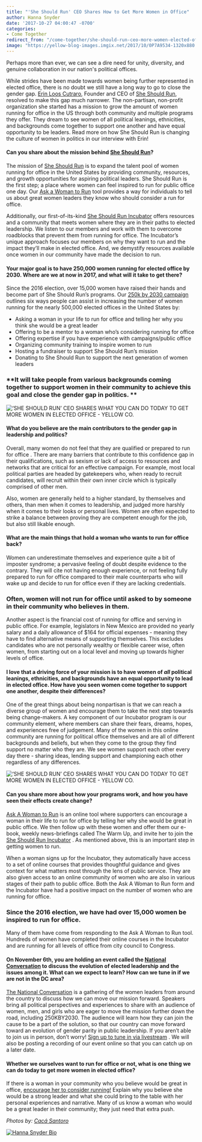 ```yaml
---
title: "'She Should Run' CEO Shares How to Get More Women in Office"
author: Hanna Snyder
date: '2017-10-27 04:00:47 -0700'
categories:
- Come Together
redirect_from: "/come-together/she-should-run-ceo-more-women-elected-office/"
image: "https://yellow-blog-images.imgix.net/2017/10/0P7A9534-1320x880.jpg"
---
```


Perhaps more than ever, we can see a dire need for unity, diversity, and genuine
collaboration in our nation's political offices.

<!-- more -->

While strides have been made towards women being further represented in elected
office, there is no doubt we still have a long way to go to close the gender
gap. [Erin Loos Cutraro](http://www.sheshouldrun.org/meet_the_staff), Founder
and CEO of [She Should Run](http://www.sheshouldrun.org/), resolved to make this
gap much narrower. The non-partisan, non-profit organization she started has a
mission to grow the amount of women running for office in the US through both
community and multiple programs they offer. They dream to see women of all
political leanings, ethnicities, and backgrounds come together to support one
another and have equal opportunity to be leaders. Read more on how She Should
Run is changing the culture of women in politics in our interview with Erin!

#### **Can you share about the mission behind [She Should Run](http://www.sheshouldrun.org/)?**

The mission of [She Should Run](http://www.sheshouldrun.org/) is to expand the
talent pool of women running for office in the United States by providing
community, resources, and growth opportunities for aspiring political leaders.
She Should Run is the first step; a place where women can feel inspired to run
for public office one day. Our
[Ask a Woman to Run](http://www.sheshouldrun.org/ask) tool provides a way for
individuals to tell us about great women leaders they know who should consider a
run for office.

Additionally, our first-of-its-kind
[She Should Run Incubator](http://www.sheshouldrun.org/Incubator) offers
resources and a community that meets women where they are in their paths to
elected leadership. We listen to our members and work with them to overcome
roadblocks that prevent them from running for office. The Incubator’s unique
approach focuses our members on why they want to run and the impact they’ll make
in elected office. And, we demystify resources available once women in our
community have made the decision to run.

#### **Your major goal is to have 250,000 women running for elected office by 2030\. Where are we at now in 2017, and what will it take to get there?**

Since the 2016 election, over 15,000 women have raised their hands and become
part of She Should Run’s programs. Our
[250k by 2030 campaign](http://www.sheshouldrun.org/take-action) outlines six
ways people can assist in increasing the number of women running for the nearly
500,000 elected offices in the United States by:

* Asking a woman in your life to run for office and telling her why you think
  she would be a great leader
* Offering to be a mentor to a woman who’s considering running for office
* Offering expertise if you have experience with campaigns/public office
* Organizing community training to inspire women to run
* Hosting a fundraiser to support She Should Run’s mission
* Donating to She Should Run to support the next generation of women leaders

### **It will take people from various backgrounds coming together to support women in their community to achieve this goal and close the gender gap in politics. **

![‘SHE SHOULD RUN’ CEO SHARES WHAT YOU CAN DO TODAY TO GET MORE WOMEN IN ELECTED OFFICE - YELLOW CO. ](https://yellow-blog-images.imgix.net/2017/10/0P7A9587-Edit.jpg)

#### **What do you believe are the main contributors to the gender gap in leadership and politics?**

Overall, many women do not feel that they are qualified or prepared to run for
office . There are many barriers that contribute to this confidence gap in their
qualifications, such as sexism or lack of access to resources and networks that
are critical for an effective campaign. For example, most local political
parties are headed by gatekeepers who, when ready to recruit candidates, will
recruit within their own inner circle which is typically comprised of other men.

Also, women are generally held to a higher standard, by themselves and others,
than men when it comes to leadership, and judged more harshly when it comes to
their looks or personal lives. Women are often expected to strike a balance
between proving they are competent enough for the job, but also still likable
enough.

#### **What are the main things that hold a woman who wants to run for office back?**

Women can underestimate themselves and experience quite a bit of imposter
syndrome; a pervasive feeling of doubt despite evidence to the contrary. They
will cite not having enough experience, or not feeling fully prepared to run for
office compared to their male counterparts who will wake up and decide to run
for office even if they are lacking credentials.

### **Often, women will not run for office until asked to by someone in their community who believes in them.**

Another aspect is the financial cost of running for office and serving in public
office. For example, legislators in New Mexico are provided no yearly salary and
a daily allowance of $164 for official expenses - meaning they have to find
alternative means of supporting themselves. This excludes candidates who are not
personally wealthy or flexible career wise, often women, from starting out on a
local level and moving up towards higher levels of office.

#### **I love that a driving force of your mission is to have women of _all_ political leanings, ethnicities, and backgrounds have an equal opportunity to lead in elected office. How have you seen women come together to support one another, despite their differences?**

One of the great things about being nonpartisan is that we can reach a diverse
group of women and encourage them to take the next step towards being
change-makers. A key component of our Incubator program is our community
element, where members can share their fears, dreams, hopes, and experiences
free of judgement. Many of the women in this online community are running for
political office themselves and are all of different backgrounds and beliefs,
but when they come to the group they find support no matter who they are. We see
women support each other every day there - sharing ideas, lending support and
championing each other regardless of any differences.

![‘SHE SHOULD RUN’ CEO SHARES WHAT YOU CAN DO TODAY TO GET MORE WOMEN IN ELECTED OFFICE - YELLOW CO.](https://yellow-blog-images.imgix.net/2017/10/0P7A9588.jpg)

#### **Can you share more about how your programs work, and how you have seen their effects create change?**

[Ask A Woman to Run](http://www.sheshouldrun.org/ask_a_woman_to_run_for_office)
is an online tool where supporters can encourage a woman in their life to run
for office by telling her why she would be great in public office. We then
follow up with these women and offer them our e-book, weekly news-briefings
called The Warm Up, and invite her to join the
[She Should Run Incubator](http://www.sheshouldrun.org/incubator) . As mentioned
above, this is an important step in getting women to run.

When a woman signs up for the Incubator, they automatically have access to a set
of online courses that provides thoughtful guidance and gives context for what
matters most through the lens of public service. They are also given access to
an online community of women who are also in various stages of their path to
public office. Both the Ask A Woman to Run form and the Incubator have had a
positive impact on the number of women who are running for office.

### **Since the 2016 election, we have had over 15,000 women be inspired to run for office.**

Many of them have come from responding to the Ask A Woman to Run tool. Hundreds
of women have completed their online courses in the Incubator and are running
for all levels of office from city council to Congress.

#### **On November 6th, you are holding an event called the [National Conversation](http://www.sheshouldrun.org/national_conversation) to discuss the evolution of elected leadership and the issues among it. What can we expect to learn? How can we tune in if we are not in the DC area?**

[The National Conversation](http://www.sheshouldrun.org/national_conversation)
is a gathering of the women leaders from around the country to discuss how we
can move our mission forward. Speakers bring all political perspectives and
experiences to share with an audience of women, men, and girls who are eager to
move the mission further down the road, including 250KBY2030\. The audience will
learn how they can join the cause to be a part of the solution, so that our
country can move forward toward an evolution of gender parity in public
leadership. If you aren’t able to join us in person, don’t worry!
[Sign up to tune in via livestream](http://www.sheshouldrun.org/livestream2017?utm_campaign=171018_speakers&utm_medium=email&utm_source=sheshouldrun)
. We will also be posting a recording of our event online so that you can catch
up on a later date.

#### **Whether we ourselves want to run for office or not, what is one thing we can do today to get more women in elected office?**

If there is a woman in your community who you believe would be great in office,
[encourage her to consider running!](http://www.sheshouldrun.org/ask_a_woman_to_run_for_office)
Explain why you believe she would be a strong leader and what she could bring to
the table with her personal experiences and narrative. Many of us know a woman
who would be a great leader in their community; they just need that extra push.

_Photos by: [Cacá Santoro](http://cacasantoro.com/)_

[![Hanna Snyder Bio](https://yellow-blog-images.imgix.net/2017/10/HANNA-BIO-new-2.jpg)](http://hannasnyder.com)
